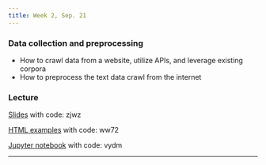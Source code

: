 ```yaml
---
title: Week 2, Sep. 21
---
```


### Data collection and preprocessing
- How to crawl data from a website, utilize APIs, and leverage existing corpora
- How to preprocess the text data crawl from the internet
  

### Lecture
[Slides](https://pan.baidu.com/s/1RfPR0FneIppYNUH1F4ILOw) with code: zjwz 

[HTML examples](https://pan.baidu.com/s/14SOjAVrucIUe1CCSMRglKw) with code: ww72

[Jupyter notebook](https://pan.baidu.com/s/1IoZLi0o_0trXiIvX8e8KHw) with code: vydm

---
